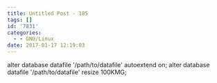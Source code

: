 ```yaml
---
title: Untitled Post - 185
tags: []
id: '7831'
categories:
  - - GNU/Linux
date: 2017-01-17 12:19:03
---
```


alter database datafile '/path/to/datafile' autoextend on;
alter database datafile '/path/to/datafile' resize 100KMG;